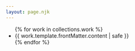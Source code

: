 ```yaml
---
layout: page.njk
---
```


<ul class="latest-work">
{% for work in collections.work %}
  <li class="latest-work-entry">
    {{ work.template.frontMatter.content | safe }}
  </li>
{% endfor %}
</ul>